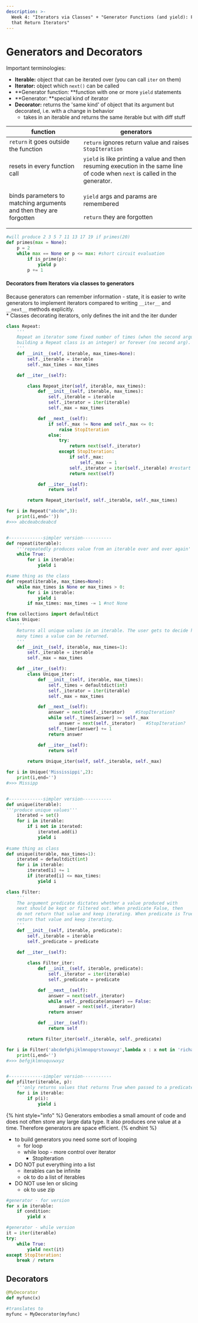 ```yaml
---
description: >-
  Week 4: "Iterators via Classes" + "Generator Functions (and yield): Functions
  that Return Iterators"
---
```


# Generators and Decorators

Important terminologies:

* **Iterable:** object that can be iterated over (you can call `iter` on them)
* **Iterator:** object which `next()` can be called 
* **Generator function: **function with one or more `yield` statements
* **Generator: **special kind of iterator 
* **Decorator:** returns the 'same kind' of object that its argument but decorated, i.e. with a change in behavior
  * takes in an iterable and returns the same iterable but with diff stuff

| function                                                           | generators                                                                                                                    |
| ------------------------------------------------------------------ | ----------------------------------------------------------------------------------------------------------------------------- |
| `return` it goes outside the function                              | `return` ignores return value and raises `StopIteration`                                                                      |
| resets  in every function call                                     | `yield` is like printing a value and then resuming execution in the same line of code when `next` is called in the generator. |
| binds parameters to matching arguments and then they are forgotten | <p><code>yield</code> args and params are remembered </p><p><code>return</code> they are forgotten </p>                       |

```python
#will produce 2 3 5 7 11 13 17 19 if primes(20)
def primes(max = None):
    p = 2
    while max == None or p <= max: #short circuit evaluation
        if is_prime(p):
            yield p
        p += 1
```

#### Decorators from Iterators via classes to generators

Because generators can remember information - state, it is easier to write generators to implement iterators compared to writing  `__iter__` and `__next__` methods explicitly.\
\* Classes decorating iterators, only defines the init and the iter dunder

```python
class Repeat: 
    '''
    Repeat an iterator some fixed number of times (when the second argument for 
    building a Repeat class is an integer) or forever (no second arg).
    '''
    def __init__(self, iterable, max_times=None):
        self._iterable = iterable
        self._max_times = max_times

    def __iter__(self):

        class Repeat_iter(self, iterable, max_times):
            def __init__(self, iterable, max_times):
                self._iterable = iterable
                self._iterator = iter(iterable)
                self._max = max_times

            def __next__(self):
                if self._max != None and self._max <= 0:
                    raise StopIteration
                else:
                    try:
                        return next(self._iterator)
                    except StopIteration: 
                        if self._max:
                            self._max -= 1
                        self._iterator = iter(self._iterable) #restart iterator
                        return next(self)

            def __iter__(self):
                return self

        return Repeat_iter(self, self._iterable, self._max_times)

for i in Repeat("abcde",3):
    print(i,end=''))
#>>> abcdeabcdeabcd


#-------------simpler version-----------
def repeat(iterable):
    '''repeatedly produces value from an iterable over and over again'''
    while True:
        for i in iterable:
            yield i

#same thing as the class   
def repeat(iterable, max_times=None):
    while max_times is None or max_times > 0:
        for i in iterable:
            yield i
        if max_times: max_times -= 1 #not None
```

```python
from collections import defaultdict
class Unique: 
    '''
    Returns all unique values in an iterable. The user gets to decide how
    many times a value can be returned.
    '''
    def __init__(self, iterable, max_times=1):
        self._iterable = iterable
        self._max = max_times

    def __iter__(self):
        class Unique_iter: 
            def __init__(self, iterable, max_times):
                self._times = defaultdict(int)
                self._iterator = iter(iterable)
                self._max = max_times

            def __next__(self):
                answer = next(self._iterator)    #StopIteration?
                while self._times[answer] >= self._max
                    answer = next(self._iterator)    #StopIteration?
                self._timer[answer] += 1
                return answer

            def __iter__(self):
                return self
                
        return Unique_iter(self, self._iterable, self._max)

for i in Unique('Mississippi',2):
    print(i,end='')
#>>> Missipp


#-------------simpler version-----------
def unique(iterable):
'''produce unique values'''
    iterated = set()
    for i in iterable:
        if i not in iterated:
            iterated.add(i)
            yield i
            
#same thing as class
def unique(iterable, max_times=1):
    iterated = defaultdict(int)
    for i in iterable:
        iterated[i] += 1
        if iterated[i] <= max_times:
            yield i
```

```python
class Filter: 
    '''
    The argument predicate dictates whether a value produced with 
    next should be kept or filtered out. When predicate False, then 
    do not return that value and keep iterating. When predicate is True,
    return that value and keep iterating.
    '''
    def __init__(self, iterable, predicate):
        self._iterable = iterable 
        self._predicate = predicate

    def __iter__(self):
        
        class Filter_iter: 
            def __init__(self, iterable, predicate):
                self._iterator = iter(iterable)
                self._predicate = predicate

            def __next__(self):
                answer = next(self._iterator)
                while self._predicate(answer) == False:
                    answer = next(self._iterator)
                return answer 

            def __iter__(self):
                return self 

        return Filter_iter(self._iterable, self._predicate)

for i in Filter('abcdefghijklmnopqrstuvwxyz',lambda x : x not in 'richardpattis'):
    print(i,end='')
#>>> befgjklmnoquvwxyz


#-------------simpler version-----------
def pfilter(iterable, p):
    '''only returns values that returns True when passed to a predicate'''
    for i in iterable:
        if p(i):
            yield i
```

{% hint style="info" %}
Generators embodies a small amount of code and does not often store any large data type. It also produces one value at a time. Therefore generators are space efficient. 
{% endhint %}

* to build generators you need some sort of looping 
  * for loop 
  * while loop - more control over iterator
    * StopIteration
* DO NOT put everything into a list 
  * iterables can be infinite
  * ok to do a list of iterables 
* DO NOT use len or slicing 
  * ok to use zip 

```python
#generator - for version
for x in iterable:
    if condition:
        yield x

#generator - while version
it = iter(iterable)
try:
    while True:
        yield next(it)
except StopIteration:
    break / return
```

## Decorators

```python
@MyDecorator
def myfunc(x)

#translates to 
myfunc = MyDecorator(myfunc)
```
